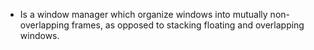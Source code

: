 - Is a window manager which organize windows into mutually non-overlapping frames, as opposed to stacking floating and overlapping windows.